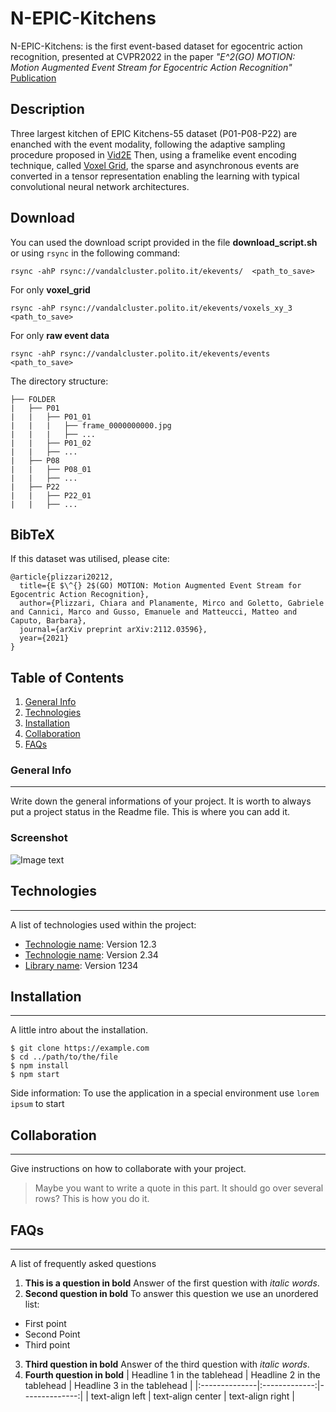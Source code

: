 # N-EPIC-Kitchens
N-EPIC-Kitchens: is the first event-based dataset for egocentric action recognition, presented at CVPR2022 in the paper
_"E^2(GO) MOTION: Motion Augmented Event Stream for Egocentric Action Recognition"_ [Publication](https://arxiv.org/abs/2112.03596)

## Description

Three largest kitchen of EPIC Kitchens-55 dataset (P01-P08-P22) are enanched with the event modality, following the adaptive sampling procedure proposed in [Vid2E](https://openaccess.thecvf.com/content_CVPR_2020/papers/Gehrig_Video_to_Events_Recycling_Video_Datasets_for_Event_Cameras_CVPR_2020_paper.pdf)
Then, using a framelike event encoding technique, called [Voxel Grid](https://openaccess.thecvf.com/content_CVPR_2019/papers/Zhu_Unsupervised_Event-Based_Learning_of_Optical_Flow_Depth_and_Egomotion_CVPR_2019_paper.pdf), the sparse and asynchronous events are converted in a tensor representation enabling the learning with typical convolutional neural network architectures.


## Download 
You can used the download script provided in the file **download_script.sh** or using ```rsync``` in the following command:

```
rsync -ahP rsync://vandalcluster.polito.it/ekevents/  <path_to_save>
```

For only **voxel_grid** 

```
rsync -ahP rsync://vandalcluster.polito.it/ekevents/voxels_xy_3 <path_to_save>
```

For only **raw event data**

```
rsync -ahP rsync://vandalcluster.polito.it/ekevents/events <path_to_save>
```


The directory structure:

```
├── FOLDER
|   ├── P01
|   |   ├── P01_01
|   |   |   ├── frame_0000000000.jpg
|   |   |   ├── ...
|   |   ├── P01_02
|   |   ├── ...
|   ├── P08
|   |   ├── P08_01
|   |   ├── ...
|   ├── P22
|   |   ├── P22_01
|   |   ├── ...
```



## BibTeX
If this dataset was utilised, please cite:
```
@article{plizzari20212,
  title={E $\^{} 2$(GO) MOTION: Motion Augmented Event Stream for Egocentric Action Recognition},
  author={Plizzari, Chiara and Planamente, Mirco and Goletto, Gabriele and Cannici, Marco and Gusso, Emanuele and Matteucci, Matteo and Caputo, Barbara},
  journal={arXiv preprint arXiv:2112.03596},
  year={2021}
}
```







## Table of Contents
1. [General Info](#general-info)
2. [Technologies](#technologies)
3. [Installation](#installation)
4. [Collaboration](#collaboration)
5. [FAQs](#faqs)
### General Info
***
Write down the general informations of your project. It is worth to always put a project status in the Readme file. This is where you can add it. 
### Screenshot
![Image text](https://www.united-internet.de/fileadmin/user_upload/Brands/Downloads/Logo_IONOS_by.jpg)
## Technologies
***
A list of technologies used within the project:
* [Technologie name](https://example.com): Version 12.3 
* [Technologie name](https://example.com): Version 2.34
* [Library name](https://example.com): Version 1234
## Installation
***
A little intro about the installation.
```
$ git clone https://example.com
$ cd ../path/to/the/file
$ npm install
$ npm start
```
Side information: To use the application in a special environment use ```lorem ipsum``` to start
## Collaboration
***
Give instructions on how to collaborate with your project.
> Maybe you want to write a quote in this part. 
> It should go over several rows?
> This is how you do it.
## FAQs
***
A list of frequently asked questions
1. **This is a question in bold**
Answer of the first question with _italic words_. 
2. __Second question in bold__ 
To answer this question we use an unordered list:
* First point
* Second Point
* Third point
3. **Third question in bold**
Answer of the third question with *italic words*.
4. **Fourth question in bold**
| Headline 1 in the tablehead | Headline 2 in the tablehead | Headline 3 in the tablehead |
|:--------------|:-------------:|--------------:|
| text-align left | text-align center | text-align right |
